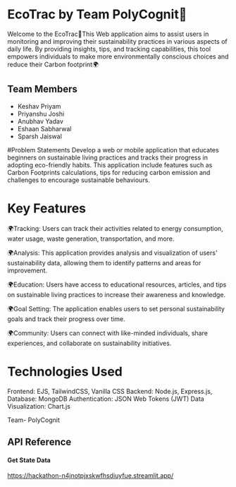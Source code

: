 # EcoTrac by Team PolyCognit🌲

Welcome to the EcoTrac🌲This Web application aims to assist users in monitoring and improving their sustainability practices in various aspects of daily life. By providing insights, tips, and tracking capabilities, this tool empowers individuals to make more environmentally conscious choices and reduce their Carbon footprint🌍

## Team Members

- Keshav Priyam
- Priyanshu Joshi
- Anubhav Yadav
- Eshaan Sabharwal
- Sparsh Jaiswal

#Problem Statements
Develop a web or mobile application that educates beginners on sustainable living practices and tracks their progress in adopting eco-friendly habits. This application include features such as Carbon Footprints calculations, tips for reducing carbon emission and challenges to encourage sustainable behaviours.

# Key Features 
🌍Tracking: Users can track their activities related to energy consumption, water usage, waste generation, transportation, and more.

🌍Analysis: This application provides analysis and visualization of users' sustainability data, allowing them to identify patterns and areas for improvement.

🌍Education: Users have access to educational resources, articles, and tips on sustainable living practices to increase their awareness and knowledge.

🌍Goal Setting: The application enables users to set personal sustainability goals and track their progress over time.

🌍Community: Users can connect with like-minded individuals, share experiences, and collaborate on sustainability initiatives.

# Technologies Used 

Frontend: EJS, TailwindCSS, Vanilla CSS
Backend: Node.js, Express.js, 
Database: MongoDB
Authentication: JSON Web Tokens (JWT)
Data Visualization: Chart.js


Team- PolyCognit


## API Reference

#### Get State Data
https://hackathon-n4jnotpjxskwfhsdiuyfue.streamlit.app/

